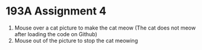 # 193A Assignment 4
1. Mouse over a cat picture to make the cat meow (The cat does not meow after loading the code on Github)
2. Mouse out of the picture to stop the cat meowing
